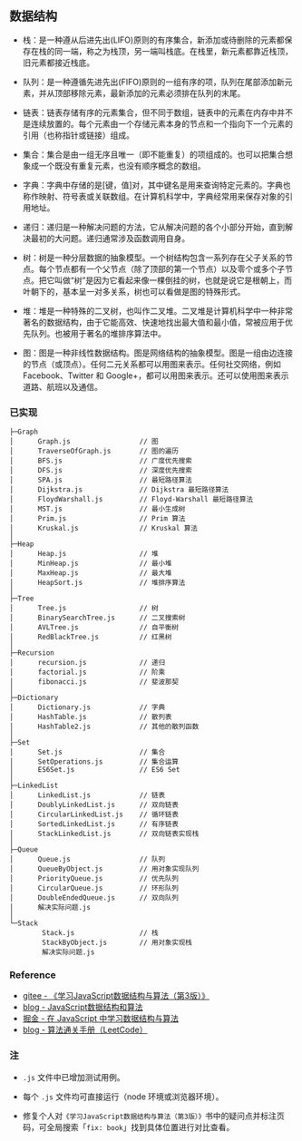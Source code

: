 ## 数据结构

- 栈：是一种遵从后进先出(LIFO)原则的有序集合，新添加或待删除的元素都保存在栈的同一端，称之为栈顶，另一端叫栈底。在栈里，新元素都靠近栈顶，旧元素都接近栈底。

- 队列：是一种遵循先进先出(FIFO)原则的一组有序的项，队列在尾部添加新元素，并从顶部移除元素，最新添加的元素必须排在队列的末尾。

- 链表：链表存储有序的元素集合，但不同于数组，链表中的元素在内存中并不是连续放置的。每个元素由一个存储元素本身的节点和一个指向下一个元素的引用（也称指针或链接）组成。

- 集合：集合是由一组无序且唯一（即不能重复）的项组成的。也可以把集合想象成一个既没有重复元素，也没有顺序概念的数组。

- 字典：字典中存储的是[键，值]对，其中键名是用来查询特定元素的。字典也称作映射、符号表或关联数组。在计算机科学中，字典经常用来保存对象的引用地址。

- 递归：递归是一种解决问题的方法，它从解决问题的各个小部分开始，直到解决最初的大问题。递归通常涉及函数调用自身。

- 树：树是一种分层数据的抽象模型。一个树结构包含一系列存在父子关系的节点。每个节点都有一个父节点（除了顶部的第一个节点）以及零个或多个子节点。把它叫做“树”是因为它看起来像一棵倒挂的树，也就是说它是根朝上，而叶朝下的，基本呈一对多关系，树也可以看做是图的特殊形式。

- 堆：堆是一种特殊的二叉树，也叫作二叉堆。二叉堆是计算机科学中一种非常著名的数据结构，由于它能高效、快速地找出最大值和最小值，常被应用于优先队列。也被用于著名的堆排序算法中。

- 图：图是一种非线性数据结构。图是网络结构的抽象模型。图是一组由边连接的节点（或顶点）。任何二元关系都可以用图来表示。任何社交网络，例如 Facebook、Twitter 和 Google+，都可以用图来表示。还可以使用图来表示道路、航班以及通信。

### 已实现
```tree /f
├─Graph
│      Graph.js                 // 图
│      TraverseOfGraph.js       // 图的遍历
│      BFS.js                   // 广度优先搜索
│      DFS.js                   // 深度优先搜索
│      SPA.js                   // 最短路径算法
│      Dijkstra.js              // Dijkstra 最短路径算法
│      FloydWarshall.js         // Floyd-Warshall 最短路径算法
│      MST.js                   // 最小生成树
│      Prim.js                  // Prim 算法
│      Kruskal.js               // Kruskal 算法
│      
├─Heap
│      Heap.js                  // 堆
│      MinHeap.js               // 最小堆
│      MaxHeap.js               // 最大堆
│      HeapSort.js              // 堆排序算法
│      
├─Tree
│      Tree.js                  // 树
│      BinarySearchTree.js      // 二叉搜索树
│      AVLTree.js               // 自平衡树
│      RedBlackTree.js          // 红黑树
│      
├─Recursion
│      recursion.js             // 递归
│      factorial.js             // 阶乘
│      fibonacci.js             // 斐波那契
│      
├─Dictionary
│      Dictionary.js            // 字典
│      HashTable.js             // 散列表
│      HashTable2.js            // 其他的散列函数
│      
├─Set
│      Set.js                   // 集合
│      SetOperations.js         // 集合运算
│      ES6Set.js                // ES6 Set
│      
├─LinkedList
│      LinkedList.js            // 链表
│      DoublyLinkedList.js      // 双向链表
│      CircularLinkedList.js    // 循环链表
│      SortedLinkedList.js      // 有序链表
│      StackLinkedList.js       // 双向链表实现栈
│      
├─Queue
│      Queue.js                 // 队列
│      QueueByObject.js         // 用对象实现队列
│      PriorityQueue.js         // 优先队列
│      CircularQueue.js         // 环形队列
│      DoubleEndedQueue.js      // 双向队列
│      解决实际问题.js
│      
└─Stack
        Stack.js                // 栈
        StackByObject.js        // 用对象实现栈
        解决实际问题.js
```

### Reference
- [gitee - 《学习JavaScript数据结构与算法（第3版）》](https://gitee.com/mewcoder/fe-book/raw/master/%E5%AD%A6%E4%B9%A0JavaScript%E6%95%B0%E6%8D%AE%E7%BB%93%E6%9E%84%E4%B8%8E%E7%AE%97%E6%B3%95%EF%BC%88%E7%AC%AC3%E7%89%88%EF%BC%89.pdf)
- [blog - JavaScript数据结构和算法](https://wangtunan.github.io/blog/books/javascript/algorithm.html)
- [掘金 - 在 JavaScript 中学习数据结构与算法](https://juejin.cn/post/6844903482432962573#heading-13)
- [blog - 算法通关手册（LeetCode）](https://algo.itcharge.cn/)

### 注
- `.js` 文件中已增加测试用例。

- 每个 `.js` 文件均可直接运行（node 环境或浏览器环境）。

- 修复个人对`《学习JavaScript数据结构与算法（第3版）》`书中的疑问点并标注页码，可全局搜索「`fix: book`」找到具体位置进行对比查看。
